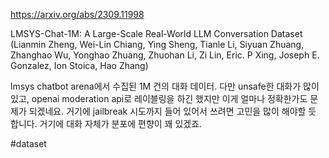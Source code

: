 https://arxiv.org/abs/2309.11998

LMSYS-Chat-1M: A Large-Scale Real-World LLM Conversation Dataset (Lianmin Zheng, Wei-Lin Chiang, Ying Sheng, Tianle Li, Siyuan Zhuang, Zhanghao Wu, Yonghao Zhuang, Zhuohan Li, Zi Lin, Eric. P Xing, Joseph E. Gonzalez, Ion Stoica, Hao Zhang)

lmsys chatbot arena에서 수집된 1M 건의 대화 데이터. 다만 unsafe한 대화가 많이 있고, openai moderation api로 레이블링을 하긴 했지만 이게 얼마나 정확한가도 문제가 되겠네요. 거기에 jailbreak 시도까지 들어 있어서 쓰려면 고민을 많이 해야할 듯 합니다. 거기에 대화 자체가 분포에 편향이 꽤 있겠죠.

#dataset 
